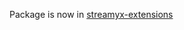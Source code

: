 Package is now in [streamyx-extensions](https://github.com/vitalygashkov/streamyx-extensions/tree/main/extensions/crunchyroll)
